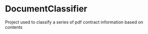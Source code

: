 # DocumentClassifier
Project used to classify a series of pdf contract information based on contents
